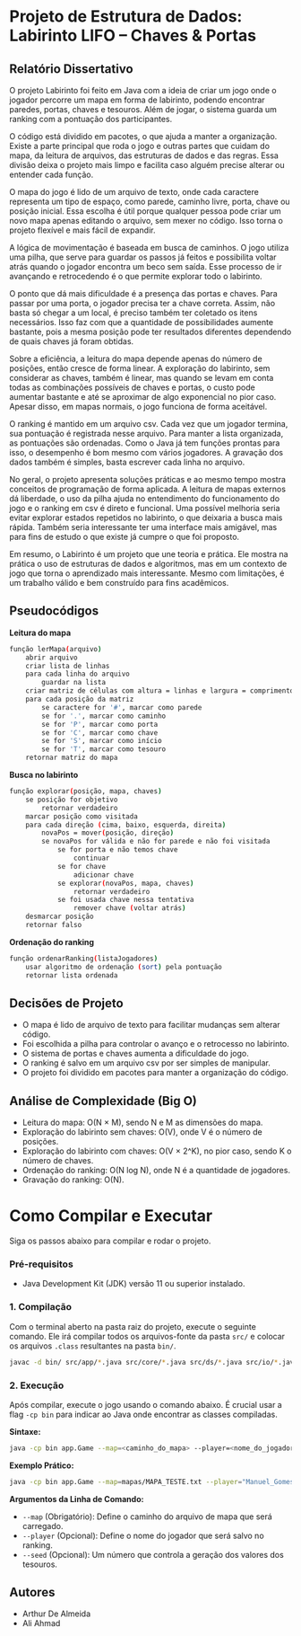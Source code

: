 # Projeto de Estrutura de Dados: Labirinto LIFO – Chaves & Portas

## Relatório Dissertativo

O projeto Labirinto foi feito em Java com a ideia de criar um jogo onde o jogador percorre um mapa em forma de labirinto, podendo encontrar paredes, portas, chaves e tesouros. Além de jogar, o sistema guarda um ranking com a pontuação dos participantes.

O código está dividido em pacotes, o que ajuda a manter a organização. Existe a parte principal que roda o jogo e outras partes que cuidam do mapa, da leitura de arquivos, das estruturas de dados e das regras. Essa divisão deixa o projeto mais limpo e facilita caso alguém precise alterar ou entender cada função.

O mapa do jogo é lido de um arquivo de texto, onde cada caractere representa um tipo de espaço, como parede, caminho livre, porta, chave ou posição inicial. Essa escolha é útil porque qualquer pessoa pode criar um novo mapa apenas editando o arquivo, sem mexer no código. Isso torna o projeto flexível e mais fácil de expandir.

A lógica de movimentação é baseada em busca de caminhos. O jogo utiliza uma pilha, que serve para guardar os passos já feitos e possibilita voltar atrás quando o jogador encontra um beco sem saída. Esse processo de ir avançando e retrocedendo é o que permite explorar todo o labirinto.

O ponto que dá mais dificuldade é a presença das portas e chaves. Para passar por uma porta, o jogador precisa ter a chave correta. Assim, não basta só chegar a um local, é preciso também ter coletado os itens necessários. Isso faz com que a quantidade de possibilidades aumente bastante, pois a mesma posição pode ter resultados diferentes dependendo de quais chaves já foram obtidas.

Sobre a eficiência, a leitura do mapa depende apenas do número de posições, então cresce de forma linear. A exploração do labirinto, sem considerar as chaves, também é linear, mas quando se levam em conta todas as combinações possíveis de chaves e portas, o custo pode aumentar bastante e até se aproximar de algo exponencial no pior caso. Apesar disso, em mapas normais, o jogo funciona de forma aceitável.

O ranking é mantido em um arquivo csv. Cada vez que um jogador termina, sua pontuação é registrada nesse arquivo. Para manter a lista organizada, as pontuações são ordenadas. Como o Java já tem funções prontas para isso, o desempenho é bom mesmo com vários jogadores. A gravação dos dados também é simples, basta escrever cada linha no arquivo.

No geral, o projeto apresenta soluções práticas e ao mesmo tempo mostra conceitos de programação de forma aplicada. A leitura de mapas externos dá liberdade, o uso da pilha ajuda no entendimento do funcionamento do jogo e o ranking em csv é direto e funcional. Uma possível melhoria seria evitar explorar estados repetidos no labirinto, o que deixaria a busca mais rápida. Também seria interessante ter uma interface mais amigável, mas para fins de estudo o que existe já cumpre o que foi proposto.

Em resumo, o Labirinto é um projeto que une teoria e prática. Ele mostra na prática o uso de estruturas de dados e algoritmos, mas em um contexto de jogo que torna o aprendizado mais interessante. Mesmo com limitações, é um trabalho válido e bem construído para fins acadêmicos.

## Pseudocódigos

**Leitura do mapa**
```bash
função lerMapa(arquivo)
    abrir arquivo
    criar lista de linhas
    para cada linha do arquivo
        guardar na lista
    criar matriz de células com altura = linhas e largura = comprimento da primeira linha
    para cada posição da matriz
        se caractere for '#', marcar como parede
        se for '.', marcar como caminho
        se for 'P', marcar como porta
        se for 'C', marcar como chave
        se for 'S', marcar como início
        se for 'T', marcar como tesouro
    retornar matriz do mapa
```

**Busca no labirinto**
```bash
função explorar(posição, mapa, chaves)
    se posição for objetivo
        retornar verdadeiro
    marcar posição como visitada
    para cada direção (cima, baixo, esquerda, direita)
        novaPos = mover(posição, direção)
        se novaPos for válida e não for parede e não foi visitada
            se for porta e não temos chave
                continuar
            se for chave
                adicionar chave
            se explorar(novaPos, mapa, chaves)
                retornar verdadeiro
            se foi usada chave nessa tentativa
                remover chave (voltar atrás)
    desmarcar posição
    retornar falso
```

**Ordenação do ranking**
```bash
função ordenarRanking(listaJogadores)
    usar algoritmo de ordenação (sort) pela pontuação
    retornar lista ordenada
```

## Decisões de Projeto

- O mapa é lido de arquivo de texto para facilitar mudanças sem alterar código.
- Foi escolhida a pilha para controlar o avanço e o retrocesso no labirinto.
- O sistema de portas e chaves aumenta a dificuldade do jogo.
- O ranking é salvo em um arquivo csv por ser simples de manipular.
- O projeto foi dividido em pacotes para manter a organização do código.

## Análise de Complexidade (Big O)

- Leitura do mapa: O(N × M), sendo N e M as dimensões do mapa.
- Exploração do labirinto sem chaves: O(V), onde V é o número de posições.
- Exploração do labirinto com chaves: O(V × 2^K), no pior caso, sendo K o número de chaves.
- Ordenação do ranking: O(N log N), onde N é a quantidade de jogadores.
- Gravação do ranking: O(N).


# Como Compilar e Executar

Siga os passos abaixo para compilar e rodar o projeto.

### Pré-requisitos

* Java Development Kit (JDK) versão 11 ou superior instalado.

### 1. Compilação

Com o terminal aberto na pasta raiz do projeto, execute o seguinte comando. Ele irá compilar todos os arquivos-fonte da pasta `src/` e colocar os arquivos `.class` resultantes na pasta `bin/`.

```bash
javac -d bin/ src/app/*.java src/core/*.java src/ds/*.java src/io/*.java src/model/*.java src/util/*.java
```

### 2. Execução

Após compilar, execute o jogo usando o comando abaixo. É crucial usar a flag `-cp bin` para indicar ao Java onde encontrar as classes compiladas.

**Sintaxe:**
```bash
java -cp bin app.Game --map=<caminho_do_mapa> --player=<nome_do_jogador> --seed=<numero>
```

**Exemplo Prático:**
```bash
java -cp bin app.Game --map=mapas/MAPA_TESTE.txt --player="Manuel_Gomes" --seed=123
```

**Argumentos da Linha de Comando:**
* `--map` (Obrigatório): Define o caminho do arquivo de mapa que será carregado.
* `--player` (Opcional): Define o nome do jogador que será salvo no ranking.
* `--seed` (Opcional): Um número que controla a geração dos valores dos tesouros.

## Autores

* Arthur De Almeida
* Ali Ahmad